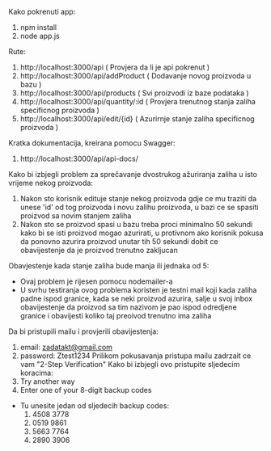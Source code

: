 Kako pokrenuti app: 

1. npm install 
2. node app.js

Rute: 
1. http://localhost:3000/api ( Provjera da li je api pokrenut )
2. http://localhost:3000/api/addProduct ( Dodavanje novog proizvoda u bazu )
3. http://localhost:3000/api/products ( Svi proizvodi iz baze podataka )
4. http://localhost:3000/api/quantity/:id ( Provjera trenutnog stanja zaliha specificnog proizvoda )
5. http://localhost:3000/api/edit/{id} ( Azurirnje stanje zaliha specificnog proizvoda )

Kratka dokumentacija, kreirana pomocu Swagger: 
1. http://localhost:3000/api/api-docs/

Kako bi izbjegli problem za sprečavanje dvostrukog ažuriranja zaliha u isto vrijeme nekog proizvoda: 
1. Nakon sto korisnik edituje stanje nekog proizvoda gdje ce mu traziti da unese 'id' od tog proizvoda i novu zalihu proizvoda, u bazi ce se spasiti proizvod sa novim stanjem zaliha
2. Nakon sto se proizvod spasi u bazu treba proci minimalno 50 sekundi kako bi se isti proizvod mogao azurirati, u protivnom ako korisnik pokusa da ponovno azurira proizvod unutar tih 50 sekundi dobit ce obavijestenje da je proizvod trenutno zakljucan

Obavjestenje kada stanje zaliha bude manja ili jednaka od 5: 
- Ovaj problem je rijesen pomocu nodemailer-a
- U svrhu testiranja ovog problema koristen je testni mail koji kada zaliha padne ispod granice, kada se neki proizvod azurira, salje u svoj inbox obavijestenje da proizvod sa tim nazivom je pao ispod odredjene granice i obavijesti koliko taj preoivod trenutno ima zaliha 

Da bi pristupili mailu i provjerili obavijestenja: 
1. email: zadatakt@gmail.com
2. password: Ztest1234 
Prilikom pokusavanja pristupa mailu zadrzait ce vam "2-Step Verification"
Kako bi izbjegli ovo pristupite sljedecim koracima: 
1. Try another way
2. Enter one of your 8-digit backup codes
- Tu unesite jedan od sljedecih backup codes: 
  1.  4508 3778
  2.  0519 9861
  3.  5663 7764
  4.  2890 3906





